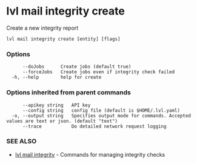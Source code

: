 # lvl mail integrity create

Create a new integrity report

```
lvl mail integrity create [entity] [flags]
```

### Options

```
      --doJobs      Create jobs (default true)
      --forceJobs   Create jobs even if integrity check failed
  -h, --help        help for create
```

### Options inherited from parent commands

```
      --apikey string   API key
      --config string   config file (default is $HOME/.lvl.yaml)
  -o, --output string   Specifies output mode for commands. Accepted values are text or json. (default "text")
      --trace           Do detailed network request logging
```

### SEE ALSO

* [lvl mail integrity](lvl_mail_integrity.md)	 - Commands for managing integrity checks


